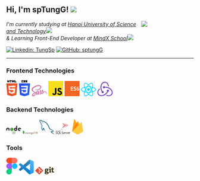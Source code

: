 <h2> Hi, I'm spTungG! <img src="https://media.giphy.com/media/mGcNjsfWAjY5AEZNw6/giphy.gif" width="50"></h2>
<div> 
  <img align='right' src="https://media.giphy.com/media/3ohhwhTxuB9wWJ87te/giphy.gif" width="28%"/> 
</div>
<p><em>I'm currently studying at <a href="https://soict.hust.edu.vn/gioi-thieu">Hanoi University of Science and Technology</a><img src="https://media.giphy.com/media/fYSnHlufseco8Fh93Z/giphy.gif" width="30">
</br>& Learning Front-End Developer at <a href="https://mindx.edu.vn/">MindX School</a><img src="https://media.giphy.com/media/WUlplcMpOCEmTGBtBW/giphy.gif" width="30"> 
</em></p>

[![Linkedin: TungSp](https://img.shields.io/badge/-tungsp-blue?style=flat-square&logo=Linkedin&logoColor=white&link=https://www.linkedin.com/in/tung-sp-a15793203/)](https://www.linkedin.com/in/tung-sp-a15793203/)
[![GitHub: sptungG](https://img.shields.io/github/followers/sptungG?label=follow&style=social)](https://github.com/sptungG)

***
### Frontend Technologies

<div>
  <img src ="./images/html-5.svg" alt="HTML5 logo" width="6%" title='HTML5'/>
  <img src ="./images/css-3.svg" alt="CSS3 logo" width="6%" title='CSS3'/>
  <img src ="./images/sass.svg" alt="Sass logo" width="8%" title='Sass'/>
  <img src ="./images/javascript.svg" alt="JavaScript logo" width="8%" title='JavaScript'/>
  <img src ="./images/es6.svg" alt="ES6 logo" width="8%" title='ES6'/>
  <img src ="./images/react.svg" alt="react logo" width="8%" title='React'/>
  <img src ="./images/redux.svg" alt="redux logo" width="8%" title='Redux'/>
</div>
  
### Backend Technologies

<div>
  <img src ="./images/nodejs.svg" alt="Node logo" width="8%" title='Nodejs'/>
  <img src ="./images/mongodb.svg" alt="D3 logo" width="8%" title='MongoDB'/>
  <img src ="./images/mysql.svg" alt="mysql logo" width="8%" title='MYSQL'/>
  <img src ="./images/microsoft-sql-server.svg" alt="sql server logo" width="8%" title='SQL server'/>
  <img src ="./images/firebase.svg" alt="firebase logo" width="6%" title='Firebase'/>
</div>

### Tools

<div>
  <img src ="./images/figma.svg" alt="Figma logo" width="6%" title='Figma'/>
  <img src ="./images/visual-studio-code.svg" alt="VS Code logo" width="8%" title='Visual Studio Code'/>
  <img src ="./images/git.svg" alt="Git logo" width="10%" title='Git'/>
</div>
